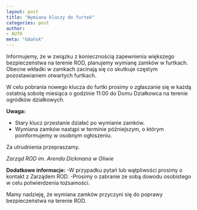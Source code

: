 ```yaml
---
layout: post
title: "Wymiana kluczy do furtek"
categories: post
author:
- AUTO
meta: "Gdańsk"
---
```


Informujemy, że w związku z koniecznością zapewnienia większego bezpieczeństwa na terenie ROD, planujemy wymianę zamków w furtkach. Obecne wkładki w zamkach zacinają się co skutkuje częstym pozostawianiem otwartych furtkach.

W celu pobrania nowego klucza do furtki prosimy o zgłaszanie się w każdą ostatnią sobotę miesiąca o godzinie 11:00 do Domu Działkowca na terenie ogródków działkowych.

**Uwaga:**
- Stary klucz przestanie działać po wymianie zamków.
- Wymiana zamków nastąpi w terminie późniejszym, o którym poinformujemy w osobnym ogłoszeniu.

Za utrudnienia przepraszamy.

*Zarząd ROD im. Arenda Dickmana w Oliwie*

**Dodatkowe informacje:**
-W przypadku pytań lub wątpliwości prosimy o kontakt z Zarządem ROD.
-Prosimy o zabranie ze sobą dowodu osobistego w celu potwierdzenia tożsamości.

Mamy nadzieję, że wymiana zamków przyczyni się do poprawy bezpieczeństwa na terenie ROD.
